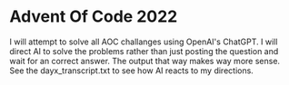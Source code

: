 # Advent Of Code 2022

I will attempt to solve all AOC challanges using OpenAI's
ChatGPT. I will direct AI to solve the problems rather than
just posting the question and wait for an correct answer. The
output that way makes way more sense. See the dayx_transcript.txt
to see how AI reacts to my directions. 